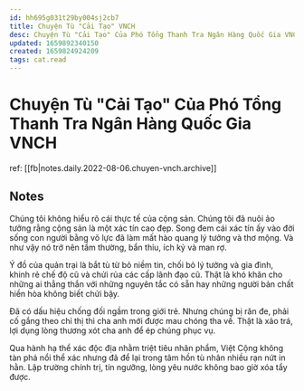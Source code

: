 ```yaml
---
id: hh695g031t29by004sj2cb7
title: Chuyện Tù "Cải Tạo" VNCH
desc: Chuyện Tù "Cải Tạo" Của Phó Tổng Thanh Tra Ngân Hàng Quốc Gia VNCH
updated: 1659892340150
created: 1659824924209
tags: cat.read
---
```

# Chuyện Tù "Cải Tạo" Của Phó Tổng Thanh Tra Ngân Hàng Quốc Gia VNCH

ref: [[fb|notes.daily.2022-08-06.chuyen-vnch.archive]]

## Notes

Chúng tôi không hiểu rõ cái thực tế của cộng sản. Chúng tôi đã nuôi ảo tưởng rằng cộng sản là một xác tín cao đẹp. Song  đem cái xác tín ấy vào đời sống con người bằng võ lực đã làm mất hào quang lý tưởng và thơ mộng. Và như vậy nó trở nên tầm thường, bẩn thỉu, ích kỷ và man rợ.

Ý đồ của quản trại là bắt tù từ bỏ niềm tin, chối bỏ lý tưởng và gia đình, khinh rẻ chế độ cũ và chửi rủa các cấp lãnh đạo cũ. Thật là khó khăn cho những ai thẳng thắn với những nguyên tắc có sẵn hay những người bản chất hiền hòa không biết chửi bậy.

Đã có dấu hiệu chống đối ngầm trong giới trẻ. Nhưng chúng bị răn đe, phải cố gắng theo chỉ thị thì cha anh mới được mau chóng tha về. Thật là xảo trá, lợi dụng lòng thương xót cha anh để ép chúng phục vụ.

Qua hành hạ thể xác độc địa nhằm triệt tiêu nhân phẩm, Việt Cộng không tàn phá nổi thể xác nhưng đã để lại trong tâm hồn tù nhân nhiều rạn nứt in hằn. Lập trường chính trị, tín ngưỡng, lòng yêu nước không bao giờ xóa tẩy được.